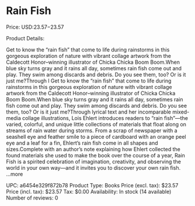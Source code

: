 # Rain Fish

Price: USD:$23.57-$23.57

Product Details:

Get to know the “rain fish” that come to life during rainstorms in this gorgeous exploration of nature with vibrant collage artwork from the Caldecott Honor–winning illustrator of Chicka Chicka Boom Boom.When blue sky turns gray and it rains all day, sometimes rain fish come out and play. They swim among discards and debris. Do you see them, too? Or is it just me?Through l Get to know the “rain fish” that come to life during rainstorms in this gorgeous exploration of nature with vibrant collage artwork from the Caldecott Honor–winning illustrator of Chicka Chicka Boom Boom.When blue sky turns gray and it rains all day, sometimes rain fish come out and play. They swim among discards and debris. Do you see them, too? Or is it just me?Through lyrical text and her incomparable mixed-media collage illustrations, Lois Ehlert introduces readers to “rain fish”—the varied, colorful, and unique little collections of materials that float along on streams of rain water during storms. From a scrap of newspaper with a seashell eye and feather smile to a piece of cardboard with an orange peel eye and a leaf for a fin, Ehlert’s rain fish come in all shapes and sizes.Complete with an author’s note explaining how Ehlert collected the found materials she used to make the book over the course of a year, Rain Fish is a spirited celebration of imagination, creativity, and observing the world in your own way—and it invites you to discover your own rain fish. ...more

UPC: a6454e329f872b78
Product Type: Books
Price (excl. tax): $23.57
Price (incl. tax): $23.57
Tax: $0.00
Availability: In stock (14 available)
Number of reviews: 0